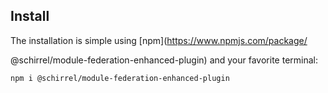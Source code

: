 
## Install
The installation is simple using [npm](https://www.npmjs.com/package/

@schirrel/module-federation-enhanced-plugin) and your favorite terminal:

```sh
npm i @schirrel/module-federation-enhanced-plugin
```